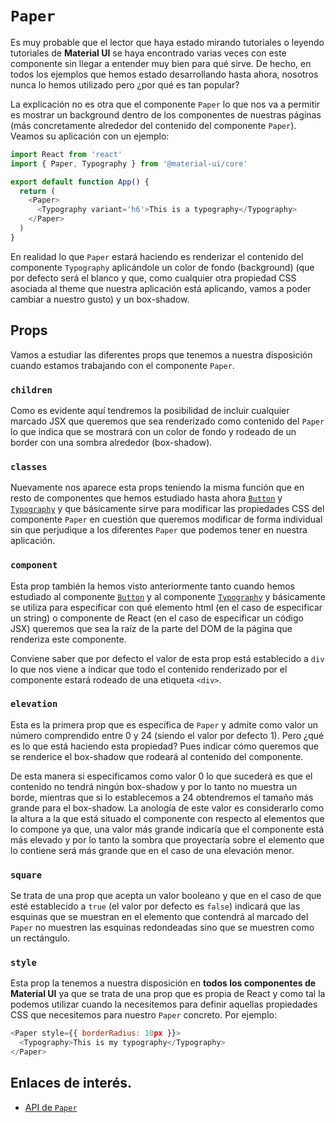 # `Paper`

Es muy probable que el lector que haya estado mirando tutoriales o leyendo tutoriales de **Material UI** se haya encontrado varias veces con este componente sin llegar a entender muy bien para qué sirve. De hecho, en todos los ejemplos que hemos estado desarrollando hasta ahora, nosotros nunca lo hemos utilizado pero ¿por qué es tan popular?

La explicación no es otra que el componente `Paper` lo que nos va a permitir es mostrar un background dentro de los componentes de nuestras páginas (más concretamente alrededor del contenido del componente `Paper`). Veamos su aplicación con un ejemplo:

```javascript
import React from 'react'
import { Paper, Typography } from '@material-ui/core'

export default function App() {
  return (
    <Paper>
      <Typography variant='h6'>This is a typography</Typography>
    </Paper>
  )
}
```


En realidad lo que `Paper` estará haciendo es renderizar el contenido del componente `Typography` aplicándole un color de fondo (background) (que por defecto será el blanco y que, como cualquier otra propiedad CSS asociada al theme que nuestra aplicación está aplicando, vamos a poder cambiar a nuestro gusto) y un box-shadow. 

## Props

Vamos a estudiar las diferentes props que tenemos a nuestra disposición cuando estamos trabajando con el componente `Paper`.

### `children`

Como es evidente aquí tendremos la posibilidad de incluir cualquier marcado JSX que queremos que sea renderizado como contenido del `Paper` lo que indica que se mostrará con un color de fondo y rodeado de un border con una sombra alrededor (box-shadow).

### `classes`

Nuevamente nos aparece esta props teniendo la misma función que en resto de componentes que hemos estudiado hasta ahora [`Button`](https://github.com/DevJoseManuel/js-tutorials/blob/master/react/material-ui/04_Button.md) y [`Typography`](https://github.com/DevJoseManuel/js-tutorials/blob/master/react/material-ui/05_Typography.md) y que básicamente sirve para modificar las propiedades CSS del componente `Paper` en cuestión que queremos modificar de forma individual sin que perjudique a los diferentes `Paper` que podemos tener en nuestra aplicación.

### `component`

Esta prop también la hemos visto anteriormente tanto cuando hemos estudiado al componente [`Button`](https://github.com/DevJoseManuel/js-tutorials/blob/master/react/material-ui/04_Button.md) y al componente [`Typography`](https://github.com/DevJoseManuel/js-tutorials/blob/master/react/material-ui/05_Typography.md) y básicamente se utiliza para especificar con qué elemento html (en el caso de especificar un string) o componente de React (en el caso de especificar un código JSX) queremos que sea la raíz de la parte del DOM de la página que renderiza este componente.

Conviene saber que por defecto el valor de esta prop está establecido a `div` lo que nos viene a indicar que todo el contenido renderizado por el componente estará rodeado de una etiqueta `<div>`.

### `elevation`

Esta es la primera prop que es específica de `Paper` y admite como valor un número comprendido entre 0 y 24 (siendo el valor por defecto 1). Pero ¿qué es lo que está haciendo esta propiedad? Pues indicar cómo queremos que se renderice el box-shadow que rodeará al contenido del componente.

De esta manera si especificamos como valor 0 lo que sucederá es que el contenido no tendrá ningún box-shadow y por lo tanto no muestra un borde, mientras que si lo establecemos a 24 obtendremos el tamaño más grande para el box-shadow. La anología de este valor es considerarlo como la altura a la que está situado el componente con respecto al elementos que lo compone ya que, una valor más grande indicaría que el componente está más elevado y por lo tanto la sombra que proyectaría sobre el elemento que lo contiene será más grande que en el caso de una elevación menor.

### `square`

Se trata de una prop que acepta un valor booleano y que en el caso de que esté establecido a `true` (el valor por defecto es `false`) indicará que las esquinas que se muestran en el elemento que contendrá al marcado del `Paper` no muestren las esquinas redondeadas sino que se muestren como un rectángulo.

### `style`

Esta prop la tenemos a nuestra disposición en **todos los componentes de Material UI** ya que se trata de una prop que es propia de React y como tal la podemos utilizar cuando la necesitemos para definir aquellas propiedades CSS que necesitemos para nuestro `Paper` concreto. Por ejemplo:

```javascript
<Paper style={{ borderRadius: 10px }}>
  <Typography>This is my typography</Typography>
</Paper>
```

## Enlaces de interés.

* [API de `Paper`](https://material-ui.com/api/paper/)